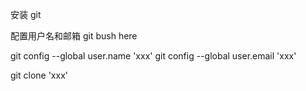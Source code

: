 安装 git

配置用户名和邮箱 git bush here

git config --global user.name 'xxx'
git config --global user.email 'xxx'

git clone 'xxx'


